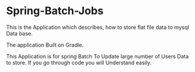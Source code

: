 # Spring-Batch-Jobs
This is the Application which describes, how to store flat file data to mysql Data base.


The application Built on Gradle.

This Application is for spring Batch To Update large number of Users Data to store. If you go through code you will Understand  easily.

